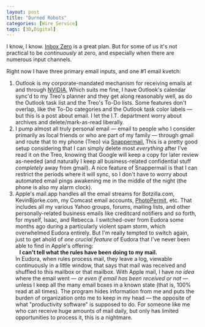 ```yaml
---
layout: post
title: "Durned Robots"
categories: [Wire Service]
tags: [3D,Digital]
---
```

<p>I know, I know. <a href="http://www.43folders.com/izero/">Inbox Zero</a> is a great plan. But for some of us it's not practical to be <i>continuously</i> at zero, and especially when there are numerous input channels.</p>

<p>Right now I have three primary email inputs, and one #1 email kvetch:</p>

<ol><li>Outlook is my corporate-mandated mechanism for receiving emails at and through <a href="http://developer.nvidia.com">NVIDIA.</a> Which suits me fine, I have Outlook's calendar sync'd to my Treo's planner and they get along reasonably well, as do the Outlook task list and the Treo's To-Do lists. Some features don't overlap, like the To-Do categories and the Outlook task color labels &#151; but this is a post about email. I let the I.T. department worry about archives and delete/mark-as-read liberally.</li>
<li>I pump almost all truly personal email &#151; email to people who I consider primarily as local friends or who are part of my family &#151; through gmail and route that to my phone (Treo) via <a href="http://www.snappermail.com/">Snappermail.</a> This is a pretty good setup considering that I can simply delete most <i>everything</i> after I've read it on the Treo, knowing that Google will keep a copy for later review as-needed (and naturally I keep all business-related confidential stuff <i>completely</i> away from gmail). A nice feature of Snappermail is that I can restrict the periods where it will sync, so I don't have to worry about automated email pings awakening me in the middle of the night (the phone is also my alarm clock).</li>
<li>Apple's mail.app handles all the email streams for Botzilla.com, KevinBjorke.com, my Comcast email accounts, <a href="http://www.PhotoPermit.Org/">PhotoPermit,</a> etc. That includes all my various Yahoo groups, forums, mailing lists, and other personally-related business emails like creditcard notifiers and so forth, for myself, Isaac, and Rebecca. I switched-over from Eudora some months ago during a particularly violent spam storm, which overwhelmed Eudora entirely. But I'm really tempted to switch again, just to get ahold of <i>one crucial feature</i> of Eudora that I've never been able to find in Apple's offering:<br><b>&nbsp;&nbsp;&nbsp;I can't tell what the rules have been doing to my mail.</b><br>In Eudora, when rules process mail, they leave a log, viewable continuously in a little window, that says that mail was received and shuffled to this mailbox or that mailbox. With Apple mail, I have <i>no idea</i> where the email went &#151; <i>or even if email has been received or not</i> &#151; unless I keep all the many email boxes in a known state (that is, 100% read at all times). The program hides information from me and puts the burden of organization onto me to keep in my head &#151; the opposite of what "productivity software" is supposed to do. For someone like me who can receive huge amounts of mail daily, but only has limited opportunities to process it, this is a nightmare.</li></ol>
